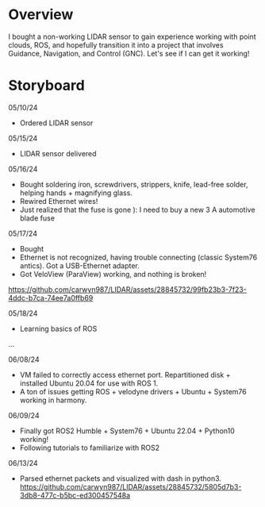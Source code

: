 # Overview

I bought a non-working LIDAR sensor to gain experience working with point clouds, ROS, and hopefully transition it into a project that involves Guidance, Navigation, and Control (GNC). Let's see if I can get it working!

# Storyboard

05/10/24

 - Ordered LIDAR sensor

05/15/24

 - LIDAR sensor delivered

05/16/24

 - Bought soldering iron, screwdrivers, strippers, knife, lead-free solder, helping hands + magnifying glass.
 - Rewired Ethernet wires!
 - Just realized that the fuse is gone ): I need to buy a new 3 A automotive blade fuse

05/17/24

 - Bought 
 - Ethernet is not recognized, having trouble connecting (classic System76 antics). Got a USB-Ethernet adapter.
 - Got VeloView (ParaView) working, and nothing is broken!

https://github.com/carwyn987/LIDAR/assets/28845732/99fb23b3-7f23-4ddc-b7ca-74ee7a0ffb69

05/18/24

 - Learning basics of ROS

...

06/08/24

 - VM failed to correctly access ethernet port. Repartitioned disk + installed Ubuntu 20.04 for use with ROS 1.
 - A ton of issues getting ROS + velodyne drivers + Ubuntu + System76 working in harmony.

06/09/24

 - Finally got ROS2 Humble + System76 + Ubuntu 22.04 + Python10 working!
 - Following tutorials to familiarize with ROS2

06/13/24

 - Parsed ethernet packets and visualized with dash in python3.
https://github.com/carwyn987/LIDAR/assets/28845732/5805d7b3-3db8-477c-b5bc-ed300457548a

